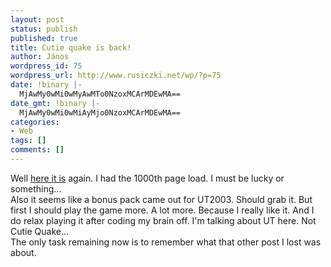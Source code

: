 ```yaml
---
layout: post
status: publish
published: true
title: Cutie quake is back!
author: János
wordpress_id: 75
wordpress_url: http://www.rusiczki.net/wp/?p=75
date: !binary |-
  MjAwMy0wMi0wMyAwMTo0NzoxMCArMDEwMA==
date_gmt: !binary |-
  MjAwMy0wMi0wMiAyMjo0NzoxMCArMDEwMA==
categories:
- Web
tags: []
comments: []
---
```

<p>Well <a href="http://www.computergames.ro/jocuri.php?optiune=online_games&game=31" title="Cutie Quake in all it's glory">here it is</a> again. I had the 1000th page load. I must be lucky or something...<br />
Also it seems like a bonus pack came out for UT2003. Should grab it. But first I should play the game more. A lot more. Because I really like it. And I do relax playing it after coding my brain off. I'm talking about UT here. Not Cutie Quake...<br />
The only task remaining now is to remember what that other post I lost was about.</p>
